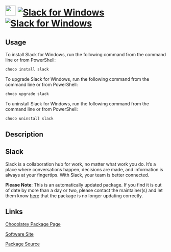 ﻿# <img src="https://cdn.jsdelivr.net/gh/mkevenaar/chocolatey-packages@63378edac68e986a45f67eb8ac2eb845fc502321/icons/slack.png" width="32" height="32"/> [![Slack for Windows](https://img.shields.io/chocolatey/v/slack.svg?label=Slack+for+Windows)](https://community.chocolatey.org/packages/slack) [![Slack for Windows](https://img.shields.io/chocolatey/dt/slack.svg)](https://community.chocolatey.org/packages/slack)

## Usage

To install Slack for Windows, run the following command from the command line or from PowerShell:

```powershell
choco install slack
```

To upgrade Slack for Windows, run the following command from the command line or from PowerShell:

```powershell
choco upgrade slack
```

To uninstall Slack for Windows, run the following command from the command line or from PowerShell:

```powershell
choco uninstall slack
```

## Description

## Slack

Slack is a collaboration hub for work, no matter what work you do. It’s a place where conversations happen, decisions are made, and information is always at your fingertips. With Slack, your team is better connected.

**Please Note**: This is an automatically updated package. If you find it is
out of date by more than a day or two, please contact the maintainer(s) and
let them know [here](https://github.com/mkevenaar/chocolatey-packages/issues) that the package is no longer updating correctly.


## Links

[Chocolatey Package Page](https://community.chocolatey.org/packages/slack)

[Software Site](https://slack.com)

[Package Source](https://github.com/mkevenaar/chocolatey-packages/tree/master/automatic/slack)

